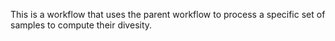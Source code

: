 This is a workflow that uses the parent workflow to process a specific set of samples to compute their divesity.
